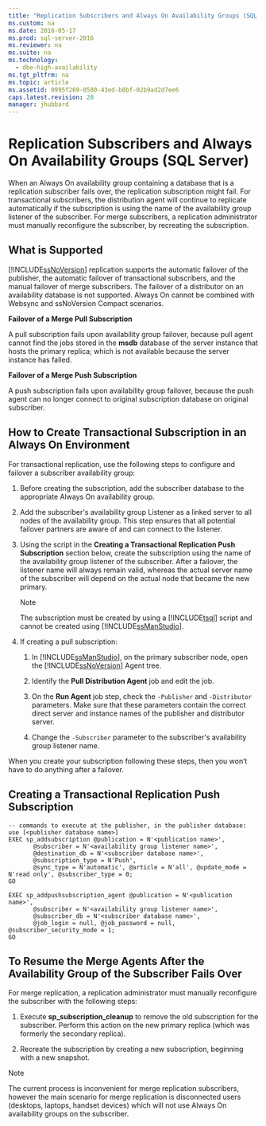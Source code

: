 ```yaml
---
title: "Replication Subscribers and Always On Availability Groups (SQL Server)"
ms.custom: na
ms.date: 2016-05-17
ms.prod: sql-server-2016
ms.reviewer: na
ms.suite: na
ms.technology: 
  - dbe-high-availability
ms.tgt_pltfrm: na
ms.topic: article
ms.assetid: 0995f269-0580-43ed-b8bf-02b9ad2d7ee6
caps.latest.revision: 20
manager: jhubbard
---
```

# Replication Subscribers and Always On Availability Groups (SQL Server)
When an Always On availability group containing a database that is a replication subscriber fails over, the replication subscription might fail. For transactional subscribers, the distribution agent will continue to replicate automatically if the subscription is using the name of the availability group listener of the subscriber. For merge subscribers, a replication administrator must manually reconfigure the subscriber, by recreating the subscription.  
  
## What is Supported  
 [!INCLUDE[ssNoVersion](../../Topics/TopicNameContainA/tokens/ssNoVersion_md.md)] replication supports the automatic failover of the publisher, the automatic failover of transactional subscribers, and the manual failover of merge subscribers. The failover of a distributor on an availability database is not supported. Always On cannot be combined with Websync and ssNoVersion Compact scenarios.  
  
 **Failover of a Merge Pull Subscription**  
  
 A pull subscription fails upon availability group failover, because pull agent cannot find the jobs stored in the **msdb** database of the server instance that hosts the primary replica; which is not available because the server instance has failed.  
  
 **Failover of a Merge Push Subscription**  
  
 A push subscription fails upon availability group failover, because the push agent can no longer connect to original subscription database on original subscriber.  
  
## How to Create Transactional Subscription in an Always On Environment  
 For transactional replication, use the following steps to configure and failover a subscriber availability group:  
  
1.  Before creating the subscription, add the subscriber database to the appropriate Always On availability group.  
  
2.  Add the subscriber's availability group Listener as a linked server to all nodes of the availability group. This step ensures that all potential failover partners are aware of and can connect to the listener.  
  
3.  Using the script in the **Creating a Transactional Replication Push Subscription** section below, create the subscription using the name of the availability group listener of the subscriber. After a failover, the listener name will always remain valid, whereas the actual server name of the subscriber will depend on the actual node that became the new primary.  
  
    > [!NOTE]  
    >  The subscription must be created by using a [!INCLUDE[tsql](../../Topics/TopicNameContainA/tokens/tsql_md.md)] script and cannot be created using [!INCLUDE[ssManStudio](../../Topics/TopicNameContainA/tokens/ssManStudio_md.md)].  
  
4.  If creating a pull subscription:  
  
    1.  In [!INCLUDE[ssManStudio](../../Topics/TopicNameContainA/tokens/ssManStudio_md.md)], on the primary subscriber node, open the [!INCLUDE[ssNoVersion](../../Topics/TopicNameContainA/tokens/ssNoVersion_md.md)] Agent tree.  
  
    2.  Identify the **Pull Distribution Agent** job and edit the job.  
  
    3.  On the **Run Agent** job step, check the `-Publisher` and `-Distributor` parameters. Make sure that these parameters contain the correct direct server and instance names of the publisher and distributor server.  
  
    4.  Change the `-Subscriber` parameter to the subscriber's availability group listener name.  
  
 When you create your subscription following these steps, then you won’t have to do anything after a failover.  
  
## Creating a Transactional Replication Push Subscription  
  
```  
-- commands to execute at the publisher, in the publisher database:  
use [<publisher database name>]  
EXEC sp_addsubscription @publication = N'<publication name>',   
       @subscriber = N'<availability group listener name>',   
       @destination_db = N'<subscriber database name>',   
       @subscription_type = N'Push',   
       @sync_type = N'automatic', @article = N'all', @update_mode = N'read only', @subscriber_type = 0;  
GO  
  
EXEC sp_addpushsubscription_agent @publication = N'<publication name>',   
       @subscriber = N'<availability group listener name>',   
       @subscriber_db = N'<subscriber database name>',   
       @job_login = null, @job_password = null, @subscriber_security_mode = 1;  
GO  
```  
  
## To Resume the Merge Agents After the Availability Group of the Subscriber Fails Over  
 For merge replication, a replication administrator must manually reconfigure the subscriber with the following steps:  
  
1.  Execute **sp_subscription_cleanup** to remove the old subscription for the subscriber. Perform this action on the new primary replica (which was formerly the secondary replica).  
  
2.  Recreate the subscription by creating a new subscription, beginning with a new snapshot.  
  
> [!NOTE]  
>  The current process is inconvenient for merge replication subscribers, however the main scenario for merge replication is disconnected users (desktops, laptops, handset devices) which will not use Always On availability groups on the subscriber.